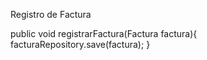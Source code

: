 Registro de Factura

public void registrarFactura(Factura factura){
    facturaRepository.save(factura);
}
